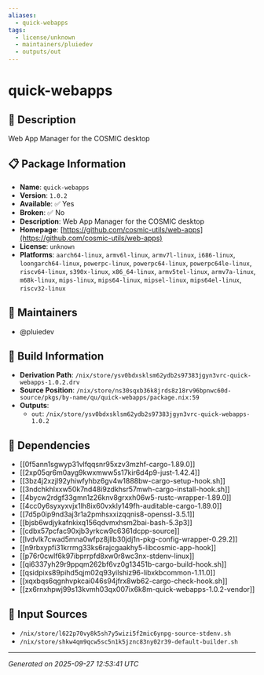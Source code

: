 ```yaml
---
aliases:
  - quick-webapps
tags:
  - license/unknown
  - maintainers/pluiedev
  - outputs/out
---
```


# quick-webapps

## 📝 Description

Web App Manager for the COSMIC desktop

## 📋 Package Information

- **Name**: `quick-webapps`
- **Version**: `1.0.2`
- **Available**: ✅ Yes
- **Broken**: ✅ No
- **Description**: Web App Manager for the COSMIC desktop
- **Homepage**: [https://github.com/cosmic-utils/web-apps](https://github.com/cosmic-utils/web-apps)
- **License**: `unknown`
- **Platforms**: `aarch64-linux`, `armv6l-linux`, `armv7l-linux`, `i686-linux`, `loongarch64-linux`, `powerpc-linux`, `powerpc64-linux`, `powerpc64le-linux`, `riscv64-linux`, `s390x-linux`, `x86_64-linux`, `armv5tel-linux`, `armv7a-linux`, `m68k-linux`, `mips-linux`, `mips64-linux`, `mipsel-linux`, `mips64el-linux`, `riscv32-linux`
## 👥 Maintainers

- @pluiedev


## 🔧 Build Information

- **Derivation Path**: `/nix/store/ysv0bdxsklsm62ydb2s97383jgyn3vrc-quick-webapps-1.0.2.drv`
- **Source Position**: `/nix/store/ns30sqxb36k8jrds8z18rv96bpnwc60d-source/pkgs/by-name/qu/quick-webapps/package.nix:59`
- **Outputs**:
  - `out`:  `/nix/store/ysv0bdxsklsm62ydb2s97383jgyn3vrc-quick-webapps-1.0.2`

## 🔗 Dependencies

- [[0f5ann1sgwyp31vlfqqsnr95xzv3mzhf-cargo-1.89.0]]
- [[2xp05qr6m0ayg9kwxmww5s17kir6d4p9-just-1.42.4]]
- [[3bz4j2xzjl92yhiwfyhbz6gv4w1888bw-cargo-setup-hook.sh]]
- [[3ndchkhlxxw50k7nd48i9zdkhsr57mwh-cargo-install-hook.sh]]
- [[4bycw2rdgf33gmn1z26knv8grxxh06w5-rustc-wrapper-1.89.0]]
- [[4cc0y6syxyxvjx1lh8ix60vxkly149fh-auditable-cargo-1.89.0]]
- [[7d5p0ip9nd3aj3r1a2pmhsxxizqqnis8-openssl-3.5.1]]
- [[bjsb6wdjykafnkixq156qdvmxhsm2bai-bash-5.3p3]]
- [[cdbx57pcfac90xjb3yrkcw9c6361dcpp-source]]
- [[lvdvlk7cwad5mna0wfpz8jllb30jdj1n-pkg-config-wrapper-0.29.2]]
- [[n9rbxypfi31krrmg33ks6rajcgaakhy5-libcosmic-app-hook]]
- [[p76r0cwlf6k97ibprrpfd8xw0r8wc3nx-stdenv-linux]]
- [[qi6337yh29r9ppqm262bf6vz0g13451b-cargo-build-hook.sh]]
- [[qsidpixs89pihd5qjm02q93yilshiz96-libxkbcommon-1.11.0]]
- [[xqxbqs6qgnhvpkcai046s94jfrx8wb62-cargo-check-hook.sh]]
- [[zx6rnxhpwj99s13kvmh03qx007ix6k8m-quick-webapps-1.0.2-vendor]]

## 📁 Input Sources

- `/nix/store/l622p70vy8k5sh7y5wizi5f2mic6ynpg-source-stdenv.sh`
- `/nix/store/shkw4qm9qcw5sc5n1k5jznc83ny02r39-default-builder.sh`

---
*Generated on 2025-09-27 12:53:41 UTC*
